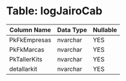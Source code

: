 # Table: logJairoCab

| Column Name | Data Type | Nullable |
|-------------|-----------|----------|
| PkFkEmpresas | nvarchar | YES |
| PkFkMarcas | nvarchar | YES |
| PkTallerKits | nvarchar | YES |
| detallarkit | nvarchar | YES |
